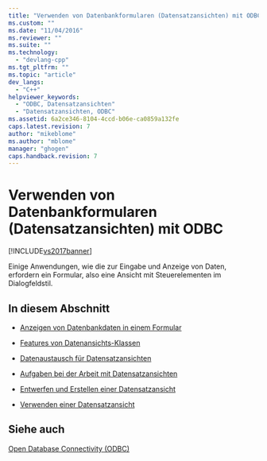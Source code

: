 ```yaml
---
title: "Verwenden von Datenbankformularen (Datensatzansichten) mit ODBC | Microsoft Docs"
ms.custom: ""
ms.date: "11/04/2016"
ms.reviewer: ""
ms.suite: ""
ms.technology: 
  - "devlang-cpp"
ms.tgt_pltfrm: ""
ms.topic: "article"
dev_langs: 
  - "C++"
helpviewer_keywords: 
  - "ODBC, Datensatzansichten"
  - "Datensatzansichten, ODBC"
ms.assetid: 6a2ce346-8104-4ccd-b06e-ca0859a132fe
caps.latest.revision: 7
author: "mikeblome"
ms.author: "mblome"
manager: "ghogen"
caps.handback.revision: 7
---
```

# Verwenden von Datenbankformularen (Datensatzansichten) mit ODBC
[!INCLUDE[vs2017banner](../../assembler/inline/includes/vs2017banner.md)]

Einige Anwendungen, wie die zur Eingabe und Anzeige von Daten, erfordern ein Formular, also eine Ansicht mit Steuerelementen im Dialogfeldstil.  
  
## In diesem Abschnitt  
  
-   [Anzeigen von Datenbankdaten in einem Formular](../../data/record-views-mfc-data-access.md)  
  
-   [Features von Datenansichts\-Klassen](../../data/features-of-record-view-classes-mfc-data-access.md)  
  
-   [Datenaustausch für Datensatzansichten](../../data/data-exchange-for-record-views-mfc-data-access.md)  
  
-   [Aufgaben bei der Arbeit mit Datensatzansichten](../../data/your-role-in-working-with-a-record-view-mfc-data-access.md)  
  
-   [Entwerfen und Erstellen einer Datensatzansicht](../../data/designing-and-creating-a-record-view-mfc-data-access.md)  
  
-   [Verwenden einer Datensatzansicht](../../data/using-a-record-view-mfc-data-access.md)  
  
## Siehe auch  
 [Open Database Connectivity \(ODBC\)](../../data/odbc/open-database-connectivity-odbc.md)
